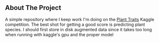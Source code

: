 
<!-- PlantTraits competition -->
## About The Project

A simple repository where I keep work I'm doing on the [Plant Traits](https://www.kaggle.com/competitions/planttraits2024) 
Kaggle competition. 
The best shot for getting a good score is predicting plant species. 
I should first store in disk augmented data since it takes too long when running with kaggle's gpu and the proper model   
